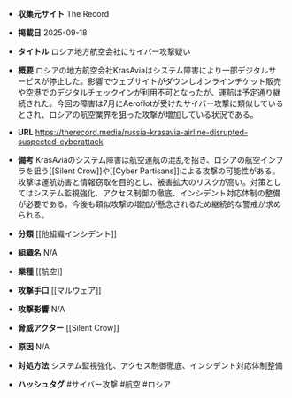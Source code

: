 - **収集元サイト**
The Record

- **掲載日**
2025-09-18

- **タイトル**
ロシア地方航空会社にサイバー攻撃疑い

- **概要**
ロシアの地方航空会社KrasAviaはシステム障害により一部デジタルサービスが停止した。影響でウェブサイトがダウンしオンラインチケット販売や空港でのデジタルチェックインが利用不可となったが、運航は予定通り継続された。今回の障害は7月にAeroflotが受けたサイバー攻撃に類似しているとされ、ロシアの航空業界を狙った攻撃が増加している状況である。

- **URL**
https://therecord.media/russia-krasavia-airline-disrupted-suspected-cyberattack

- **備考**
KrasAviaのシステム障害は航空運航の混乱を招き、ロシアの航空インフラを狙う[[Silent Crow]]や[[Cyber Partisans]]による攻撃の可能性がある。攻撃は運航妨害と情報窃取を目的とし、被害拡大のリスクが高い。対策としてはシステム監視強化、アクセス制御の徹底、インシデント対応体制の整備が必要である。今後も類似攻撃の増加が懸念されるため継続的な警戒が求められる。

- **分類**
[[他組織インシデント]]

- **組織名**
N/A

- **業種**
[[航空]]

- **攻撃手口**
[[マルウェア]]

- **攻撃影響**
N/A

- **脅威アクター**
[[Silent Crow]]

- **原因**
N/A

- **対処方法**
システム監視強化、アクセス制御徹底、インシデント対応体制整備

- **ハッシュタグ**
#サイバー攻撃 #航空 #ロシア
